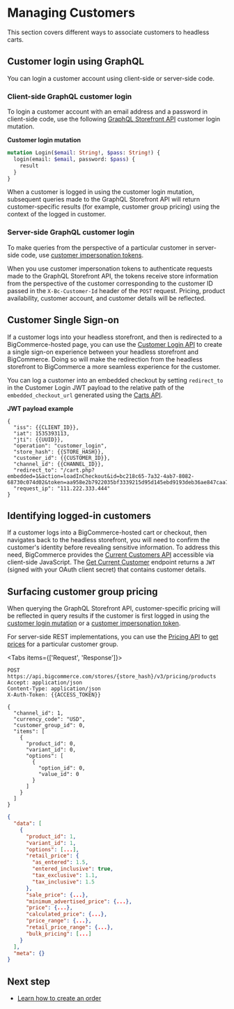 # Managing Customers



This section covers different ways to associate customers to headless carts.

## Customer login using GraphQL

You can login a customer account using client-side or server-side code.

### Client-side GraphQL customer login

To login a customer account with an email address and a password in client-side code, use the following [GraphQL Storefront API](/api-docs/storefront/graphql/graphql-storefront-api-overview) customer login mutation.

**Customer login mutation**

```graphql showLineNumbers
mutation Login($email: String!, $pass: String!) {
  login(email: $email, password: $pass) {
    result
  }
}
```

When a customer is logged in using the customer login mutation, subsequent queries made to the GraphQL Storefront API will return customer-specific results (for example, customer group pricing) using the context of the logged in customer.

### Server-side GraphQL customer login

To make queries from the perspective of a particular customer in server-side code, use [customer impersonation tokens](/api-docs/storefront/graphql/graphql-storefront-api-overview#customer-impersonation-tokens).

When you use customer impersonation tokens to authenticate requests made to the GraphQL Storefront API, the tokens receive store information from the perspective of the customer corresponding to the customer ID passed in the `X-Bc-Customer-Id` header of the `POST` request. Pricing, product availability, customer account, and customer details will be reflected.

## Customer Single Sign-on

If a customer logs into your headless storefront, and then is redirected to a BigCommerce-hosted page, you can use the [Customer Login API](/api-docs/storefront/customer-login-api) to create a single sign-on experience between your headless storefront and BigCommerce. Doing so will make the redirection from the headless storefront to BigCommerce a more seamless experience for the customer.

You can log a customer into an embedded checkout by setting `redirect_to` in the Customer Login JWT payload to the relative path of the `embedded_checkout_url` generated using the [Carts API](/api-reference/store-management/carts).

**JWT payload example**

```http showLineNumbers
{
  "iss": {{CLIENT_ID}},
  "iat": 1535393113,
  "jti": {{UUID}},
  "operation": "customer_login",
  "store_hash": {{STORE_HASH}},
  "customer_id": {{CUSTOMER_ID}},
  "channel_id": {{CHANNEL_ID}},
  "redirect_to": "/cart.php?embedded=1&action=loadInCheckout&id=bc218c65-7a32-4ab7-8082-68730c074d02&token=aa958e2b7922035bf3339215d95d145ebd9193deb36ae847caa780aa2e003e4b",
  "request_ip": "111.222.333.444"
}
```

## Identifying logged-in customers

If a customer logs into a BigCommerce-hosted cart or checkout, then navigates back to the headless storefront, you will need to confirm the customer's identity before revealing sensitive information.
To address this need, BigCommerce provides the [Current Customers API](/api-docs/storefront/current-customer-api) accessible via client-side JavaScript. The [Get Current Customer](/api-reference/storefront/current-customers/current-customers/getcurrentcustomer) endpoint returns a `JWT` (signed with your OAuth client secret) that contains customer details.

## Surfacing customer group pricing

When querying the GraphQL Storefront API, customer-specific pricing will be reflected in query results if the customer is first logged in using the [customer login mutation](https://next.stoplight.io/bigcommerce/bigcommerce-dev-docs/version%2F1.3/05-headless-customers.md#client-side-graphql-customer-login) or a [customer impersonation token](/api-docs/storefront/graphql/graphql-storefront-api-overview#customer-impersonation-tokens).

For server-side REST implementations, you can use the [Pricing API](/api-reference/store-management/pricing) to [get prices](/api-reference/store-management/pricing/products/get-prices) for a particular customer group.

<Tabs items={['Request', 'Response']}>
<Tab>

```http filename="Example request: Get Prices" showLineNumbers
POST https://api.bigcommerce.com/stores/{store_hash}/v3/pricing/products
Accept: application/json
Content-Type: application/json
X-Auth-Token: {{ACCESS_TOKEN}}

{
  "channel_id": 1,
  "currency_code": "USD",
  "customer_group_id": 0,
  "items": [
    {
      "product_id": 0,
      "variant_id": 0,
      "options": [
        {
          "option_id": 0,
          "value_id": 0
        }
      ]
    }
  ]
}
```

</Tab>
<Tab>

```json filename="Example response: Get Prices" showLineNumbers
{
  "data": [
    {
      "product_id": 1,
      "variant_id": 1,
      "options": [...],
      "retail_price": {
        "as_entered": 1.5,
        "entered_inclusive": true,
        "tax_exclusive": 1.1,
        "tax_inclusive": 1.5
      },
      "sale_price": {...},
      "minimum_advertised_price": {...},
      "price": {...},
      "calculated_price": {...},
      "price_range": {...},
      "retail_price_range": {...},
      "bulk_pricing": [...]
    }
  ],
  "meta": {}
}
```
</Tab>
</Tabs>

## Next step

- [Learn how to create an order](/api-docs/storefronts/guide/orders)
